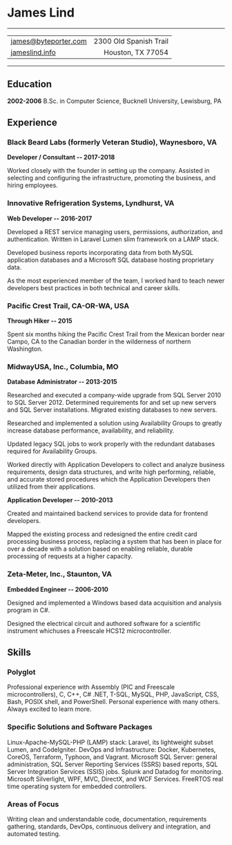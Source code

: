James Lind
==========

----------------

|                                                         |                                                        |
| ------------------------------------------------------- | -----------------------------------------------------: |
| [james@byteporter.com](mailto:james@byteporter.com)     |                                 2300 Old Spanish Trail |
| [jameslind.info](https://jameslind.info)                |                                      Houston, TX 77054 |

----------------

Education
---------

**2002-2006** B.Sc. in Computer Science, Bucknell University, Lewisburg, PA

Experience
----------

### Black Beard Labs (formerly Veteran Studio), Waynesboro, VA

**Developer / Consultant -- 2017-2018**

Worked closely with the founder in setting up the company. Assisted in selecting and configuring the infrastructure, promoting the business,
and hiring employees.

### Innovative Refrigeration Systems, Lyndhurst, VA

**Web Developer -- 2016-2017**

Developed a REST service managing users, permissions, authorization, and authentication. Written in Laravel Lumen slim framework on a LAMP stack.

Developed business reports incorporating data from both MySQL application databases and a Microsoft SQL database hosting proprietary data.

As the most experienced member of the team, I worked hard to teach newer developers best practices in both technical and career skills.

### Pacific Crest Trail, CA-OR-WA, USA

**Through Hiker -- 2015**

Spent six months hiking the Pacific Crest Trail from the Mexican border near Campo, CA to the Canadian border in the wilderness of northern Washington.

### MidwayUSA, Inc., Columbia, MO

**Database Administrator -- 2013-2015**

Researched and executed a company-wide upgrade from SQL Server 2010 to SQL Server 2012. Determined requirements for and set up new servers and SQL Server installations. Migrated existing databases to new servers.

Researched and implemented a solution using Availability Groups to greatly increase database performance, availability, and reliability.

Updated legacy SQL jobs to work properly with the redundant databases required for Availability Groups.

Worked directly with Application Developers to collect and analyze business requirements, design data structures, and write high performing, reliable, and accurate stored procedures which the Application Developers then utilized from their applications.

**Application Developer -- 2010-2013**

Created and maintained backend services to provide data for frontend developers.

Mapped the existing process and redesigned the entire credit card processing business process, replacing a system that has been in place for over a decade with a solution based on enabling reliable, durable processing of requests at a higher capacity.

### Zeta-Meter, Inc., Staunton, VA

**Embedded Engineer -- 2006-2010**

Designed and implemented a Windows based data acquisition and analysis program in C#.

Designed the electrical circuit and authored software for a scientific instrument whichuses a Freescale HCS12 microcontroller.

Skills
------

### Polyglot

Professional experience with Assembly (PIC and Freescale microcontrollers), C, C++, C# .NET, T-SQL, MySQL, PHP, JavaScript, CSS, Bash, POSIX shell, and PowerShell. Personal experience with many others. Always excited to learn more.

### Specific Solutions and Software Packages

Linux-Apache-MySQL-PHP (LAMP) stack: Laravel, its lightweight subset Lumen, and CodeIgniter. DevOps and Infrastructure: Docker, Kubernetes, CoreOS, Terraform, Typhoon, and Vagrant. Microsoft SQL Server: general administration, SQL Server Reporting Services (SSRS) based reports, SQL Server Integration Services (SSIS) jobs. Splunk and Datadog for monitoring. Microsoft Silverlight, WPF, MVC, DirectX, and WCF Services. FreeRTOS real time operating system for embedded controllers.

### Areas of Focus

Writing clean and understandable code, documentation, requirements gathering, standards, DevOps, continuous delivery and integration, and automated testing.
